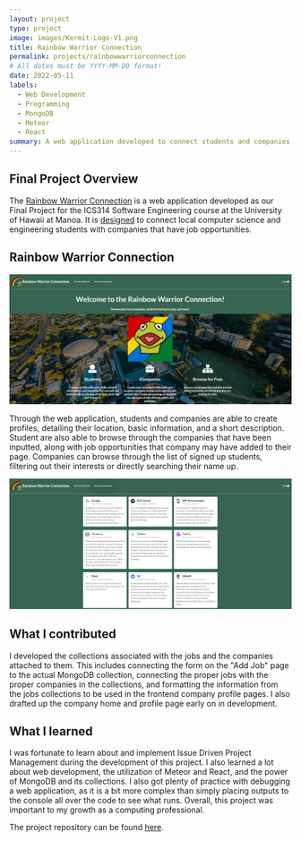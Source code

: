 ```yaml
---
layout: project
type: project
image: images/Kermit-Logo-V1.png
title: Rainbow Warrior Connection
permalink: projects/rainbowwarriorconnection
# All dates must be YYYY-MM-DD format!
date: 2022-05-11
labels:
  - Web Development
  - Programming
  - MongoDB
  - Meteor
  - React
summary: A web application developed to connect students and companies.
---
```


## Final Project Overview

The [Rainbow Warrior Connection](http://159.89.232.121/#/) is a web application developed as our Final Project for the ICS314 Software Engineering course at the University of Hawaii at Manoa. It is [designed](https://courses.ics.hawaii.edu/ics314s22/morea/final-project/reading-project-company-connector.html) to connect local computer science and engineering students with companies that have job opportunities. 

## Rainbow Warrior Connection

<img class ="ui image" src="/images/rainbowwarriorconnection-homepage.png">

Through the web application, students and companies are able to create profiles, detailing their location, basic information, and a short description. Student are also able to browse through the companies that have been inputted, along with job opportunities that company may have added to their page. Companies can browse through the list of signed up students, filtering out their interests or directly searching their name up.

<img class ="ui image" src="/images/rainbowwarriorconnection-browse-companies.png">

## What I contributed

I developed the collections associated with the jobs and the companies attached to them. This includes connecting the form on the "Add Job" page to the actual MongoDB collection, connecting the proper jobs with the proper companies in the collections, and formatting the information from the jobs collections to be used in the frontend company profile pages. I also drafted up the company home and profile page early on in development.

## What I learned

I was fortunate to learn about and implement Issue Driven Project Management during the development of this project. I also learned a lot about web development, the utilization of Meteor and React, and the power of MongoDB and its collections. I also got plenty of practice with debugging a web application, as it is a bit more complex than simply placing outputs to the console all over the code to see what runs. Overall, this project was important to my growth as a computing professional.

The project repository can be found [here](https://github.com/rainbowwarriorconnection).
